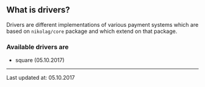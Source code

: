 ## What is drivers?
Drivers are different implementations of various payment systems which are based on `nikolag/core` package and which extend on that package.

### Available drivers are
- square (05.10.2017)

---

Last updated at: 05.10.2017